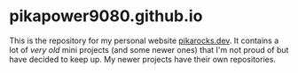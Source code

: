 # pikapower9080.github.io

This is the repository for my personal website [pikarocks.dev](https://pikarocks.dev/). It contains a lot of *very old* mini projects (and some newer ones) that I'm not proud of but have decided to keep up. My newer projects have their own repositories.